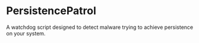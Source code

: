 # PersistencePatrol
A watchdog script designed to detect  malware trying to achieve persistence on your system.
